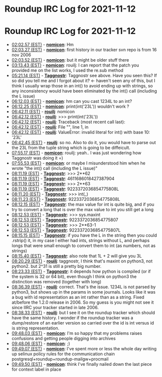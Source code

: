 # Roundup IRC Log for 2021-11-12 #
# Roundup IRC Log for 2021-11-12
* <a href="#02:02.57" id="02:02.57">02:02.57 (EST)</a> - __[nomicon](https://github.com/nomicon)__: Hm
* <a href="#02:03.27" id="02:03.27">02:03.27 (EST)</a> - __[nomicon](https://github.com/nomicon)__: first history in our tracker svn repo is from 16 nov 2006
* <a href="#02:03.52" id="02:03.52">02:03.52 (EST)</a> - __[nomicon](https://github.com/nomicon)__: but it might be older stuff there
* <a href="#03:13.43" id="03:13.43">03:13.43 (EST)</a> - __[nomicon](https://github.com/nomicon)__: rouilj: I can report that the patch you provided me on the list works, I used the re.sub method
* <a href="#05:21.14" id="05:21.14">05:21.14 (EST)</a> - __[Taggnostr](https://github.com/Taggnostr)__: <rouilj> Taggnostr see above. Have you seen this? If so did you tell me and I forgot about it? <- haven't seen any of this, but I think I usually wrap those in an int() to avoid ending up with strings, so any inconsistency would have been eliminated by the int() call (including the L issue)
* <a href="#06:12.03" id="06:12.03">06:12.03 (EST)</a> - __[nomicon](https://github.com/nomicon)__: hm can you cast 1234L to an int?
* <a href="#06:12.25" id="06:12.25">06:12.25 (EST)</a> - __[nomicon](https://github.com/nomicon)__: print(int('23L')) wouldn't work ?
* <a href="#06:42.11" id="06:42.11">06:42.11 (EST)</a> - __[rouilj](https://github.com/rouilj)__: nomicon
* <a href="#06:42.12" id="06:42.12">06:42.12 (EST)</a> - __[rouilj](https://github.com/rouilj)__: >>> print(int('23L'))
* <a href="#06:42.12" id="06:42.12">06:42.12 (EST)</a> - __[rouilj](https://github.com/rouilj)__: Traceback (most recent call last):
* <a href="#06:42.12" id="06:42.12">06:42.12 (EST)</a> - __[rouilj](https://github.com/rouilj)__: File "<stdin>", line 1, in <module>
* <a href="#06:42.12" id="06:42.12">06:42.12 (EST)</a> - __[rouilj](https://github.com/rouilj)__: ValueError: invalid literal for int() with base 10: '23L'
* <a href="#06:42.45" id="06:42.45">06:42.45 (EST)</a> - __[rouilj](https://github.com/rouilj)__: so no. Also to do it, you would have to parse out the 23L from the tuple string which is going to be diffeicult.
* <a href="#07:55.17" id="07:55.17">07:55.17 (EST)</a> - __[nomicon](https://github.com/nomicon)__: rouilj: yeah.. I was just wondering how Taggnostr was doing it =)
* <a href="#07:55.53" id="07:55.53">07:55.53 (EST)</a> - __[nomicon](https://github.com/nomicon)__: or maybe I misunderstood him when he wrote "the int() call (including the L issue)"
* <a href="#08:11.19" id="08:11.19">08:11.19 (EST)</a> - __[Taggnostr](https://github.com/Taggnostr)__: >>> 2**62
* <a href="#08:11.19" id="08:11.19">08:11.19 (EST)</a> - __[Taggnostr](https://github.com/Taggnostr)__: 4611686018427387904
* <a href="#08:11.19" id="08:11.19">08:11.19 (EST)</a> - __[Taggnostr](https://github.com/Taggnostr)__: >>> 2**63
* <a href="#08:11.19" id="08:11.19">08:11.19 (EST)</a> - __[Taggnostr](https://github.com/Taggnostr)__: 9223372036854775808L
* <a href="#08:11.20" id="08:11.20">08:11.20 (EST)</a> - __[Taggnostr](https://github.com/Taggnostr)__: >>> int(_)
* <a href="#08:11.23" id="08:11.23">08:11.23 (EST)</a> - __[Taggnostr](https://github.com/Taggnostr)__: 9223372036854775808L
* <a href="#08:12.15" id="08:12.15">08:12.15 (EST)</a> - __[Taggnostr](https://github.com/Taggnostr)__: the max value for int is quite big, and if you try to convert a long that is over the max value to int you still get a long
* <a href="#08:12.53" id="08:12.53">08:12.53 (EST)</a> - __[Taggnostr](https://github.com/Taggnostr)__: >>> sys.maxint
* <a href="#08:12.53" id="08:12.53">08:12.53 (EST)</a> - __[Taggnostr](https://github.com/Taggnostr)__: 9223372036854775807
* <a href="#08:12.53" id="08:12.53">08:12.53 (EST)</a> - __[Taggnostr](https://github.com/Taggnostr)__: >>> 2**63-1
* <a href="#08:12.53" id="08:12.53">08:12.53 (EST)</a> - __[Taggnostr](https://github.com/Taggnostr)__: 9223372036854775807L
* <a href="#08:15.15" id="08:15.15">08:15.15 (EST)</a> - __[Taggnostr](https://github.com/Taggnostr)__: if you have the L in the string then you could .rstrip() it, in my case I either had ints, strings without L, and perhaps longs that were small enough to convert them to int (as numbers, not as strings)
* <a href="#08:15.40" id="08:15.40">08:15.40 (EST)</a> - __[Taggnostr](https://github.com/Taggnostr)__: also note that 1L + 2 will give you 3L
* <a href="#08:20.29" id="08:20.29">08:20.29 (EST)</a> - __[rouilj](https://github.com/rouilj)__: taggnostr, I think that's maxint on python3, not python2. but 2^31 is still a pretty big number.
* <a href="#08:23.33" id="08:23.33">08:23.33 (EST)</a> - __[Taggnostr](https://github.com/Taggnostr)__: it depends how python is compiled (or if the system is 32 or 64 bit), even though I think on python3 the distinction was removed (together with long)
* <a href="#08:36.39" id="08:36.39">08:36.39 (EST)</a> - __[rouilj](https://github.com/rouilj)__: correct. That's the issue. 1234L is not parsed by python3, but shows up in the params in some journals. Looks like it was a bug with id representation as an int rather than as a string. Fixed at/before the 1.2.0 release in 2006. So my guess is you might not see it since IIRC your tracker started in late 2006.
* <a href="#08:38.33" id="08:38.33">08:38.33 (EST)</a> - __[rouilj](https://github.com/rouilj)__: but I see it on the roundup tracker which should have the same history. I wonder if the roundup tracker was a dump/restore of an earlier version so carried over the id is int versus id is string representation.
* <a href="#09:48.03" id="09:48.03">09:48.03 (EST)</a> - __[nomicon](https://github.com/nomicon)__: I'm so happy that my problems raises confusions and getting people digging into archives
* <a href="#09:48.06" id="09:48.06">09:48.06 (EST)</a> - __[nomicon](https://github.com/nomicon)__: ;)
* <a href="#09:49.07" id="09:49.07">09:49.07 (EST)</a> - __[nomicon](https://github.com/nomicon)__: I've spent more or less the whole day writing up selinux policy rules for the communication chain postgresql+roundup+roundup-mailgw+procmail
* <a href="#09:49.50" id="09:49.50">09:49.50 (EST)</a> - __[nomicon](https://github.com/nomicon)__: think I've finally nailed down the last piece for context label in place
